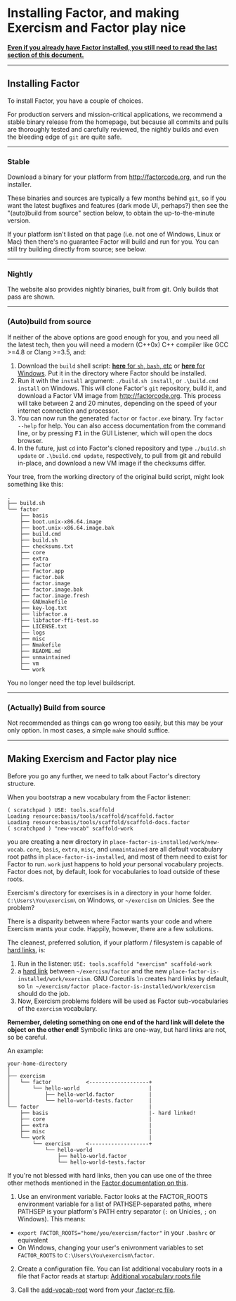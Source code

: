 # Installing Factor, and making Exercism and Factor play nice

<a href="#Making Exercism and Factor play nice">**Even if you already have Factor installed, you still need to read the last section of this document.**</a>

---

## Installing Factor

To install Factor, you have a couple of choices.

For production servers and mission-critical applications, we recommend a stable binary release from the homepage, but because all commits and pulls are thoroughly tested and carefully reviewed, the nightly builds and even the bleeding edge of `git` are quite safe.

---

### Stable

Download a binary for your platform from <http://factorcode.org>, and run the installer.

These binaries and sources are typically a few months behind `git`, so if you want the latest bugfixes and features (dark mode UI, perhaps?) then see the "(auto)build from source" section below, to obtain the up-to-the-minute version.

If your platform isn't listed on that page (i.e. not one of Windows, Linux or Mac) then there's no guarantee Factor will build and run for you. You can still try building directly from source; see below.

---
### Nightly

The website also provides nightly binaries, built from git. Only builds that pass are shown.

---

### (Auto)build from source

If neither of the above options are good enough for you, and you need all the latest tech, then you will need a modern (C++0x) C++ compiler like GCC >=4.8 or Clang >=3.5, and:

1. Download the `build` shell script: [**here** for `sh`, `bash`, etc](https://raw.githubusercontent.com/factor/factor/master/build.sh) or [**here** for Windows](https://raw.githubusercontent.com/factor/factor/master/build.cmd). Put it in the directory where Factor should be installed.
2. Run it with the `install` argument: `./build.sh install`, or `.\build.cmd install` on Windows. This will clone Factor's `git` repository, build it, and download a Factor VM image from <http://factorcode.org>. This process will take between 2 and 20 minutes, depending on the speed of your internet connection and processor.
3. You can now run the generated `factor` or `factor.exe` binary. Try `factor --help` for help. You can also access documentation from the command line, or by pressing <kbd>F1</kbd> in the GUI Listener, which will open the docs browser.
4. In the future, just `cd` into Factor's cloned repository and type `./build.sh update` or `.\build.cmd update`, respectively, to pull from git and rebuild in-place, and download a new VM image if the checksums differ.

Your tree, from the working directory of the original build script, might look something like this:

```
.
├── build.sh
└── factor
    ├── basis
    ├── boot.unix-x86.64.image
    ├── boot.unix-x86.64.image.bak
    ├── build.cmd
    ├── build.sh
    ├── checksums.txt
    ├── core
    ├── extra
    ├── factor
    ├── Factor.app
    ├── factor.bak
    ├── factor.image
    ├── factor.image.bak
    ├── factor.image.fresh
    ├── GNUmakefile
    ├── key-log.txt
    ├── libfactor.a
    ├── libfactor-ffi-test.so
    ├── LICENSE.txt
    ├── logs
    ├── misc
    ├── Nmakefile
    ├── README.md
    ├── unmaintained
    ├── vm
    └── work
```

You no longer need the top level buildscript.

---

### (Actually) Build from source

Not recommended as things can go wrong too easily, but this may be your only option. In most cases, a simple `make` should suffice.

---

## Making Exercism and Factor play nice

Before you go any further, we need to talk about Factor's directory structure.

When you bootstrap a new vocabulary from the Factor listener:
<!-- IMAGE IN FUTURE -->
```
( scratchpad ) USE: tools.scaffold
Loading resource:basis/tools/scaffold/scaffold.factor
Loading resource:basis/tools/scaffold/scaffold-docs.factor
( scratchpad ) "new-vocab" scaffold-work
```
you are creating a new directory in `place-factor-is-installed/work/new-vocab`. `core`, `basis`, `extra`, `misc`, and `unmaintained` are all default vocabulary root paths in `place-factor-is-installed`, and most of them need to exist for Factor to run. `work` just happens to hold *your* personal vocabulary projects. Factor does not, by default, look for vocabularies to load outside of these roots.

Exercism's directory for exercises is in a directory in your home folder. `C:\Users\You\exercism\` on Windows, or `~/exercism` on Unicies. See the problem?

There is a disparity between where Factor wants your code and where Exercism wants your code. Happily, however, there are a few solutions.

The cleanest, preferred solution, if your platform / filesystem is capable of [hard links](http://enwp.org/Hard_link), is:

1. Run in the listener: `USE: tools.scaffold "exercism" scaffold-work`
2. a [hard link](http://enwp.org/Hard_link) between `~/exercism/factor` and the new `place-factor-is-installed/work/exercism`. GNU Coreutils `ln` creates hard links by default, so `ln ~/exercism/factor place-factor-is-installed/work/exercism` should do the job.
3. Now, Exercism problems folders will be used as Factor sub-vocabularies of the `exercism` vocabulary.

**Remember, deleting something on one end of the hard link will delete the object on the other end!** Symbolic links are one-way, but hard links are not, so be careful.

An example:

```
your-home-directory
│
├── exercism
│   └── factor           <-------------------+
│       └── hello-world                      |
│           ├── hello-world.factor           |
│           └── hello-world-tests.factor     |
└── factor                                   |
    ├── basis                                |- hard linked!
    ├── core                                 |
    ├── extra                                |
    ├── misc                                 |
    └── work                                 |
        └── exercism     <-------------------+
            └── hello-world
                ├── hello-world.factor
                └── hello-world-tests.factor
```

If you're not blessed with hard links, then you can use one of the three other methods mentioned in the [Factor documentation on this](http://docs.factorcode.org/content/article-add-vocab-roots.html).

1. Use an environment variable. Factor looks at the FACTOR_ROOTS environment variable for a list of PATHSEP-separated paths, where PATHSEP is your platform's PATH entry separator (`:` on Unicies, `;` on Windows). This means:
  * `export FACTOR_ROOTS="home/you/exercism/factor"` in your `.bashrc` or equivalent
  * On Windows, changing your user's enivronment variables to set `FACTOR_ROOTS` to `C:\Users\You\exercism\factor`.

2. Create a configuration file. You can list additional vocabulary roots in a file that Factor reads at startup: [Additional vocabulary roots file](http://docs.factorcode.org/content/article-.factor-roots.html)

3. Call the [add-vocab-root](http://docs.factorcode.org/content/word-add-vocab-root%2Cvocabs.loader.html) word from your [.factor-rc file](http://docs.factorcode.org/content/article-.factor-rc.html).